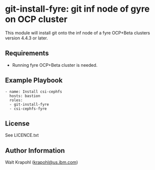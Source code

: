 git-install-fyre: git inf node of gyre on OCP cluster
=========

This module will install git onto the inf node of a fyre OCP+Beta clusters version 4.4.3 or later.

Requirements
------------

 - Running fyre OCP+Beta cluster is needed.


Example Playbook
----------------

    - name: Install csi-cephfs
      hosts: bastion
      roles:
      - git-install-fyre
      - csi-cephfs-fyre

License
-------

See LICENCE.txt

Author Information
------------------

Walt Krapohl (krapohl@us.ibm.com)
